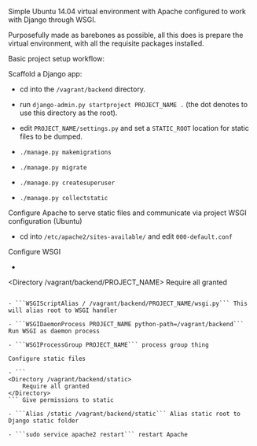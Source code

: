 Simple Ubuntu 14.04 virtual environment with Apache configured to work with Django through WSGI.

Purposefully made as barebones as possible, all this does is prepare the virtual environment, with all the requisite packages installed.

Basic project setup workflow:

Scaffold a Django app:
- cd into the ```/vagrant/backend``` directory.

- run ```django-admin.py startproject PROJECT_NAME .``` (the dot denotes to use this directory as the root).

- edit ```PROJECT_NAME/settings.py``` and set a ```STATIC_ROOT``` location for static files to be dumped.
- ```./manage.py makemigrations```
- ```./manage.py migrate```
- ```./manage.py createsuperuser```
- ```./manage.py collectstatic```

Configure Apache to serve static files and communicate via project WSGI configuration
(Ubuntu)

- cd into ```/etc/apache2/sites-available/``` and edit ```000-default.conf```

Configure WSGI

- ```
<Directory /vagrant/backend/PROJECT_NAME>
    <Files wsgi.py>
        Require all granted
    </Files>
</Directory>
``` This will give permissions for wsgi.py

- ```WSGIScriptAlias / /vagrant/backend/PROJECT_NAME/wsgi.py``` This will alias root to WSGI handler

- ```WSGIDaemonProcess PROJECT_NAME python-path=/vagrant/backend``` Run WSGI as daemon process

- ```WSGIProcessGroup PROJECT_NAME``` process group thing

Configure static files

- ```
<Directory /vagrant/backend/static>
    Require all granted
</Directory>
``` Give permissions to static

- ```Alias /static /vagrant/backend/static``` Alias static root to Django static folder

- ```sudo service apache2 restart``` restart Apache